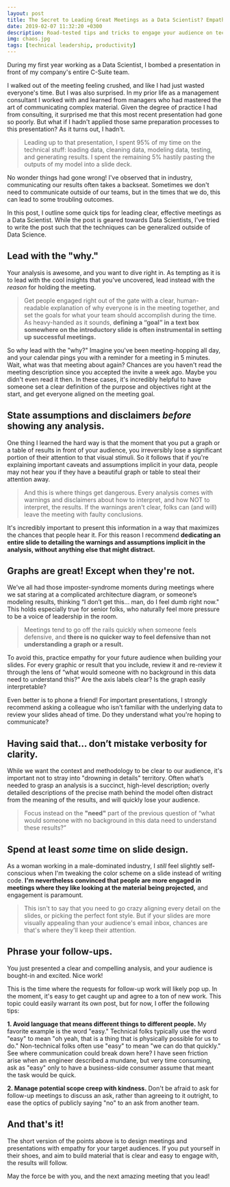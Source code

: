 ```yaml
---
layout: post
title: The Secret to Leading Great Meetings as a Data Scientist? Empathy.
date: 2019-02-07 11:32:20 +0300
description: Road-tested tips and tricks to engage your audience on technical topics
img: chaos.jpg
tags: [technical leadership, productivity]
---
```

During my first year working as a Data Scientist, I bombed a presentation in front of my company's entire C-Suite team.

I walked out of the meeting feeling crushed, and like I had just wasted everyone's time. But I was also surprised.
In my prior life as a management consultant I worked with and learned from managers who had mastered the art of
communicating complex material. Given the degree of practice I had from consulting, it surprised me that this most
recent presentation had gone so poorly. But what if I hadn't applied those same preparation processes to
this presentation? As it turns out, I hadn't.

>Leading up to that presentation, I spent 95% of my time on the technical stuff: loading data,
cleaning data, modeling data, testing, and generating results. I spent the remaining 5% hastily pasting
the outputs of my model into a slide deck.

No wonder things had gone wrong! I've observed that in industry, communicating our results often takes a backseat.
Sometimes we don't need to communicate outside of our teams, but in the times that we do, this can lead to some
troubling outcomes.

In this post, I outline some quick tips for leading clear, effective meetings as a Data Scientist. While the post is
geared towards Data Scientists, I've tried to write the post such that the techniques can be generalized outside of
Data Science.


## Lead with the "why."
Your analysis is awesome, and you want to dive right in. As tempting as it is to lead with the cool insights that
you've uncovered, lead instead with the *reason* for holding the meeting.

>Get people engaged right out of the gate with a clear, human-readable explanation of why everyone is in the meeting
together, and set the goals for what your team should accomplish during the time. As heavy-handed as it sounds,
**defining a “goal” in a text box somewhere on the introductory slide is often instrumental in setting up successful
meetings.**

So why lead with the "why?" Imagine you've been meeting-hopping all day, and your calendar pings you with a
reminder for a meeting in 5 minutes. Wait, what was that meeting about again? Chances are you haven't read the
meeting description since you accepted the invite a week ago. Maybe you didn't even read it then. In these cases,
it's incredibly helpful to have someone set a clear definition of the purpose and objectives right at the start, and get
everyone aligned on the meeting goal.


## State assumptions and disclaimers *before* showing any analysis.
One thing I learned the hard way is that the moment that you put a graph or a table of results in front of your
audience, you irreversibly lose a significant portion of their attention to that visual stimuli. So it follows
that if you're explaining important caveats and assumptions implicit in your data, people may not hear
you if they have a beautiful graph or table to steal their attention away.

>And this is where things get dangerous. Every analysis comes with warnings and disclaimers about how to interpret,
and how NOT to interpret, the results. If the warnings aren't clear, folks can (and will) leave the meeting with
faulty conclusions.

It's incredibly important to present this information in a way that maximizes the chances that people hear it. For this
reason I recommend **dedicating an entire slide to detailing the warnings and assumptions implicit in the analysis,
without anything else that might distract.**


## Graphs are great! Except when they're not.
We’ve all had those imposter-syndrome moments during meetings where we sat
staring at a complicated architecture diagram, or someone’s modeling results, thinking “I don’t get this… man, do I
feel dumb right now." This holds especially true for senior folks, who naturally feel more
pressure to be a voice of leadership in the room.

>Meetings tend to go off the rails quickly when someone feels defensive, and **there is no quicker way to feel defensive
than not understanding a graph or a result.**

To avoid this, practice empathy for your future audience when building your slides. For every graphic or result that you
include, review it and re-review it through the lens of “what would someone with no background in this data need to
understand this?” Are the axis labels clear? Is the graph easily interpretable?

Even better is to phone a friend! For important presentations, I strongly recommend asking a colleague who isn't
familiar with the underlying data to review your slides ahead of time. Do they understand what you're hoping to
communicate?


## Having said that... don’t mistake verbosity for clarity.
While we want the context and methodology to be clear to our audience, it's important not to stray into
"drowning in details" territory. Often what’s needed to grasp an analysis is a succinct, high-level description;
overly detailed descriptions of the precise math behind the model often distract from the meaning of the results,
and will quickly lose your audience.

>Focus instead on the **"need"** part of the previous question of
“what would someone with no background in this data need to understand these results?”


## Spend at least *some* time on slide design.
As a woman working in a male-dominated industry, I *still* feel slightly self-conscious when I'm tweaking the color
scheme on a slide instead of writing code. **I'm nevertheless convinced that people are more engaged in meetings
where they like looking at the material being projected,** and engagement is paramount.

>This isn't to say that you need to go crazy aligning every detail on the slides, or picking the perfect font style.
But if your slides are more visually appealing than your audience's email inbox, chances are that's where they'll
keep their attention.


## Phrase your follow-ups.
You just presented a clear and compelling analysis, and your audience is bought-in and excited. Nice work!

This is the time where the requests for follow-up work will likely pop up. In the moment, it's easy to get caught up
and agree to a ton of new work. This topic could easily warrant its own post, but for now, I offer the following tips:

**1. Avoid language that means different things to different people.**
My favorite example is the word "easy." Technical folks typically use the word "easy" to mean "oh yeah, that is a thing
that is physically possible for us to do." Non-technical folks often use "easy" to mean "we can do that quickly." See
where communication could break down here? I have seen friction arise when an engineer described a mundane, but very
time consuming, ask as "easy" only to have a business-side consumer assume that meant the task would be quick.

**2. Manage potential scope creep with kindness.**
Don't be afraid to ask for follow-up meetings to discuss an ask, rather than agreeing to it outright, to ease the optics
of publicly saying "no" to an ask from another team.


## And that's it!
The short version of the points above is to design meetings and presentations with empathy for your target audiences.
If you put yourself in their shoes, and aim to build material that is clear and easy to engage with, the results
will follow.

May the force be with you, and the next amazing meeting that you lead!
